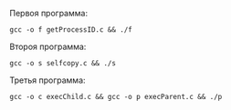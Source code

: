 Первоя программа:
```
gcc -o f getProcessID.c && ./f
```

Второя программа: 
```
gcc -o s selfcopy.c && ./s
```

Третья программа: 
```
gcc -o c execChild.c && gcc -o p execParent.c && ./p
```
